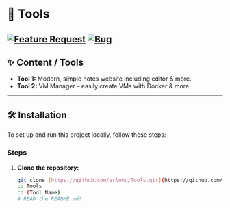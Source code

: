 # 🚀 Tools

[![Feature Request](https://img.shields.io/badge/Feature_Request-brightgreen?style=for-the-badge&logo=github)](https://github.com/arlomu/Tools/issues/new?template=feature.yml)
[![Bug](https://img.shields.io/badge/Bug-brightred?style=for-the-badge&logo=github)](https://github.com/arlomu/Tools/issues/new?template=bug.yml)
---

## ✨ Content / Tools

* **Tool 1:** Modern, simple notes website including editor & more.
* **Tool 2:** VM Manager – easily create VMs with Docker & more.

---

## 🛠️ Installation

To set up and run this project locally, follow these steps:

### Steps

1.  **Clone the repository:**
    ```bash
    git clone [https://github.com/arlomu/Tools.git](https://github.com/arlomu/Tools.git)
    cd Tools
    cd (Tool Name)
    # READ the README.md!
    ```

